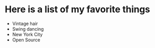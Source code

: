 # Here is a list of my favorite things
- Vintage hair
- Swing dancing
- New York City
- Open Source
